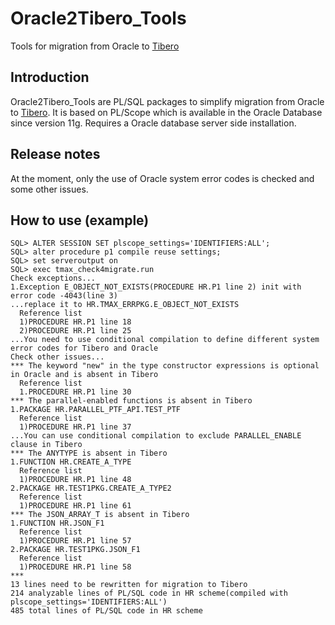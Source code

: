 # Oracle2Tibero_Tools
Tools for migration from Oracle to [Tibero](http://tmaxsoft.com/products/tibero/)
## Introduction
Oracle2Tibero_Tools are PL/SQL packages to simplify migration from Oracle to [Tibero](http://tmaxsoft.com/products/tibero/).
It is based on PL/Scope which is available in the Oracle Database since version 11g.
Requires a Oracle database server side installation.
## Release notes
At the moment, only the use of Oracle system error codes is checked and some other issues.
## How to use (example)
    SQL> ALTER SESSION SET plscope_settings='IDENTIFIERS:ALL';
    SQL> alter procedure p1 compile reuse settings;
    SQL> set serveroutput on
    SQL> exec tmax_check4migrate.run
    Check exceptions...
    1.Exception E_OBJECT_NOT_EXISTS(PROCEDURE HR.P1 line 2) init with error code -4043(line 3)
    ...replace it to HR.TMAX_ERRPKG.E_OBJECT_NOT_EXISTS
      Reference list
      1)PROCEDURE HR.P1 line 18
      2)PROCEDURE HR.P1 line 25
    ...You need to use conditional compilation to define different system error codes for Tibero and Oracle
    Check other issues...
    *** The keyword "new" in the type constructor expressions is optional in Oracle and is absent in Tibero
      Reference list
      1.PROCEDURE HR.P1 line 30
    *** The parallel-enabled functions is absent in Tibero
    1.PACKAGE HR.PARALLEL_PTF_API.TEST_PTF
      Reference list
      1)PROCEDURE HR.P1 line 37
    ...You can use conditional compilation to exclude PARALLEL_ENABLE clause in Tibero
    *** The ANYTYPE is absent in Tibero
    1.FUNCTION HR.CREATE_A_TYPE
      Reference list
      1)PROCEDURE HR.P1 line 48
    2.PACKAGE HR.TEST1PKG.CREATE_A_TYPE2
      Reference list
      1)PROCEDURE HR.P1 line 61
    *** The JSON_ARRAY_T is absent in Tibero
    1.FUNCTION HR.JSON_F1
      Reference list
      1)PROCEDURE HR.P1 line 57
    2.PACKAGE HR.TEST1PKG.JSON_F1
      Reference list
      1)PROCEDURE HR.P1 line 58
    ***
    13 lines need to be rewritten for migration to Tibero
    214 analyzable lines of PL/SQL code in HR scheme(compiled with plscope_settings='IDENTIFIERS:ALL')
    485 total lines of PL/SQL code in HR scheme

